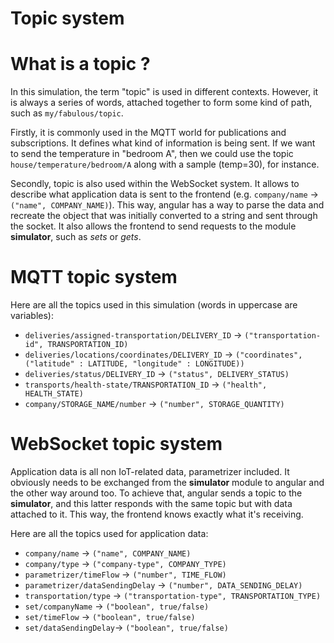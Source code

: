 Topic system
=======

# What is a topic ? #
In this simulation, the term "topic" is used in different contexts. However, it is always a series of words, attached together to form some kind of path, such as `my/fabulous/topic`.

Firstly, it is commonly used in the MQTT world for publications and subscriptions. It defines what kind of information is being sent. If we want to send the temperature in "bedroom A", then we could use the topic `house/temperature/bedroom/A` along with a sample (temp=30), for instance.

Secondly, topic is also used within the WebSocket system. It allows to describe what application data is sent to the frontend (e.g. `company/name` -> `("name", COMPANY_NAME)`). This way, angular has a way to parse the data and recreate the object that was initially converted to a string and sent through the socket. It also allows the frontend to send requests to the module **simulator**, such as _sets_ or _gets_.

# MQTT topic system #
Here are all the topics used in this simulation (words in uppercase are variables):
* `deliveries/assigned-transportation/DELIVERY_ID` -> `("transportation-id", TRANSPORTATION_ID)` 
* `deliveries/locations/coordinates/DELIVERY_ID` -> `("coordinates", ("latitude" : LATITUDE, "longitude" : LONGITUDE))`
* `deliveries/status/DELIVERY_ID` -> `("status", DELIVERY_STATUS)`
* `transports/health-state/TRANSPORTATION_ID` -> `("health", HEALTH_STATE)`
* `company/STORAGE_NAME/number` -> `("number", STORAGE_QUANTITY)`

# WebSocket topic system #
Application data is all non IoT-related data, parametrizer included. It obviously needs to be exchanged from the **simulator** module to angular and the other way around too. To achieve that, angular sends a topic to the **simulator**, and this latter responds with the same topic but with data attached to it. This way, the frontend knows exactly what it's receiving.

Here are all the topics used for application data:
* `company/name` -> `("name", COMPANY_NAME)`
* `company/type` -> `("company-type", COMPANY_TYPE)`
* `parametrizer/timeFlow` -> `("number", TIME_FLOW)`
* `parametrizer/dataSendingDelay` -> `("number", DATA_SENDING_DELAY)`
* `transportation/type` -> `("transportation-type", TRANSPORTATION_TYPE)`
* `set/companyName` -> `("boolean", true/false)`
* `set/timeFlow` -> `("boolean", true/false)`
* `set/dataSendingDelay`-> `("boolean", true/false)`

